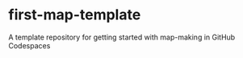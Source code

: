 # first-map-template
A template repository for getting started with map-making in GitHub Codespaces
